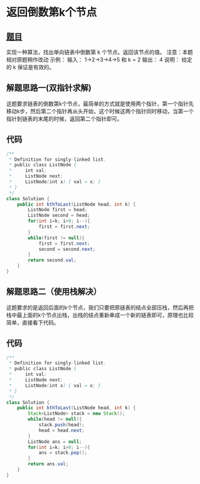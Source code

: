 # 返回倒数第k个节点

## [题目](https://leetcode-cn.com/problems/kth-node-from-end-of-list-lcci/)
实现一种算法，找出单向链表中倒数第 k 个节点。返回该节点的值。
注意：本题相对原题稍作改动
      示例：
      输入： 1->2->3->4->5 和 k = 2
      输出： 4
说明：
给定的 k 保证是有效的。

## 解题思路一(双指针求解)
这题要求链表的倒数第k个节点，最简单的方式就是使用两个指针，第一个指针先移动k步，然后第二个指针再从头开始，这个时候这两个指针同时移动，当第一个指针到链表的末尾的时候，返回第二个指针即可。

## 代码
```java
/**
 * Definition for singly-linked list.
 * public class ListNode {
 *     int val;
 *     ListNode next;
 *     ListNode(int x) { val = x; }
 * }
 */
class Solution {
    public int kthToLast(ListNode head, int k) {
        ListNode first = head;
        ListNode second = head;
        for(int i=k; i>0; i--){
            first = first.next;
        }
        while(first != null){
            first = first.next;
            second = second.next;
        }
        return second.val;
    }
}
```

## 解题思路二（使用栈解决）
这题要求的是返回后面的k个节点，我们只要把原链表的结点全部压栈，然后再把栈中最上面的k个节点出栈，出栈的结点重新串成一个新的链表即可，原理也比较简单，直接看下代码。

## 代码
```java
/**
 * Definition for singly-linked list.
 * public class ListNode {
 *     int val;
 *     ListNode next;
 *     ListNode(int x) { val = x; }
 * }
 */
class Solution {
    public int kthToLast(ListNode head, int k) {
        Stack<ListNode> stack = new Stack();
        while(head != null){
            stack.push(head);
            head = head.next;
        }
        ListNode ans = null;
        for(int i=k; i>0; i--){
            ans = stack.pop();
        }
        return ans.val;
    }
}
```
